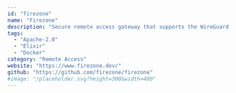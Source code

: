 ```yaml
---
id: "firezone"
name: "Firezone"
description: "Secure remote access gateway that supports the WireGuard protocol. It offers a Web GUI, 1-line install script, multi-factor auth (MFA), and SSO."
tags:
  - "Apache-2.0"
  - "Elixir"
  - "Docker"
category: "Remote Access"
website: "https://www.firezone.dev/"
github: "https://github.com/firezone/firezone"
#image: "/placeholder.svg?height=300&width=400"
---
```



